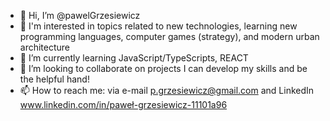 - 👋 Hi, I’m @pawelGrzesiewicz
- 👀 I'm interested in topics related to new technologies, learning new programming languages, computer games (strategy), and modern urban architecture
- 🌱 I’m currently learning JavaScript/TypeScripts, REACT
- 💞️ I’m looking to collaborate on projects I can develop my skills and be the helpful hand!
- 📫 How to reach me: via e-mail p.grzesiewicz@gmail.com and LinkedIn www.linkedin.com/in/paweł-grzesiewicz-11101a96

<!---
pawelGrzesiewicz/pawelGrzesiewicz is a ✨ special ✨ repository because its `README.md` (this file) appears on your GitHub profile.
You can click the Preview link to take a look at your changes.
--->
